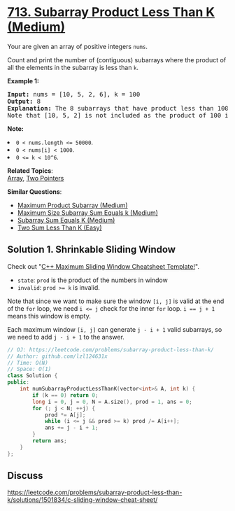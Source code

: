 # [713. Subarray Product Less Than K (Medium)](https://leetcode.com/problems/subarray-product-less-than-k/)

<p>Your are given an array of positive integers <code>nums</code>.</p>
<p>Count and print the number of (contiguous) subarrays where the product of all the elements in the subarray is less than <code>k</code>.</p>

<p><b>Example 1:</b><br>
</p><pre><b>Input:</b> nums = [10, 5, 2, 6], k = 100
<b>Output:</b> 8
<b>Explanation:</b> The 8 subarrays that have product less than 100 are: [10], [5], [2], [6], [10, 5], [5, 2], [2, 6], [5, 2, 6].
Note that [10, 5, 2] is not included as the product of 100 is not strictly less than k.
</pre>
<p></p>

<p><b>Note:</b>
</p><li><code>0 &lt; nums.length &lt;= 50000</code>.</li>
<li><code>0 &lt; nums[i] &lt; 1000</code>.</li>
<li><code>0 &lt;= k &lt; 10^6</code>.</li>
<p></p>

**Related Topics**:  
[Array](https://leetcode.com/tag/array/), [Two Pointers](https://leetcode.com/tag/two-pointers/)

**Similar Questions**:
* [Maximum Product Subarray (Medium)](https://leetcode.com/problems/maximum-product-subarray/)
* [Maximum Size Subarray Sum Equals k (Medium)](https://leetcode.com/problems/maximum-size-subarray-sum-equals-k/)
* [Subarray Sum Equals K (Medium)](https://leetcode.com/problems/subarray-sum-equals-k/)
* [Two Sum Less Than K (Easy)](https://leetcode.com/problems/two-sum-less-than-k/)

## Solution 1. Shrinkable Sliding Window 

Check out "[C++ Maximum Sliding Window Cheatsheet Template!](https://leetcode.com/problems/frequency-of-the-most-frequent-element/discuss/1175088/C%2B%2B-Maximum-Sliding-Window-Cheatsheet-Template!)".

* `state`: `prod` is the product of the numbers in window
* `invalid`: `prod >= k` is invalid. 

Note that since we want to make sure the window `[i, j]` is valid at the end of the `for` loop, we need `i <= j` check for the inner `for` loop. `i == j + 1` means this window is empty.

Each maximum window `[i, j]` can generate `j - i + 1` valid subarrays, so we need to add `j - i + 1` to the answer.

```cpp
// OJ: https://leetcode.com/problems/subarray-product-less-than-k/
// Author: github.com/lzl124631x
// Time: O(N)
// Space: O(1)
class Solution {
public:
    int numSubarrayProductLessThanK(vector<int>& A, int k) {
        if (k == 0) return 0;
        long i = 0, j = 0, N = A.size(), prod = 1, ans = 0;
        for (; j < N; ++j) {
            prod *= A[j];
            while (i <= j && prod >= k) prod /= A[i++];
            ans += j - i + 1;
        }
        return ans;
    }
};
```

## Discuss

https://leetcode.com/problems/subarray-product-less-than-k/solutions/1501834/c-sliding-window-cheat-sheet/